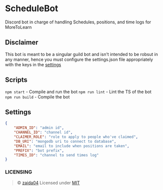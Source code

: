 # ScheduleBot  
Discord bot in charge of handling Schedules, positions, and time logs for MoreToLearn  

## Disclaimer
This bot is meant to be a singular guild bot and isn't intended to be robsut in any manner, hence you must configure the settings.json file appropriately with the keys in the [settings](#settings)

## Scripts  
`npm start` - Compile and run the bot
`npm run lint` - Lint the TS of the bot  
`npm run build` - Compile the bot  

## Settings
```json
{
    "ADMIN_ID": "admin id",
    "CHANNEL_ID": "channel id",
    "CLAIMER_ROLE": "role to apply to people who've claimed",
    "DB_URI": "mongodb uri to connect to database",
    "EMAIL": "email to include when positions are taken",
    "PREFIX": "bot prefix",
    "TIMES_ID": "channel to send times log"
}
```

### LICENSING  
> © [zaida04](https://github.com/zaida04) Licensed under [MIT](https://github.com/zaida04/ScheduleBot-next/blob/main/LICENSE) 

